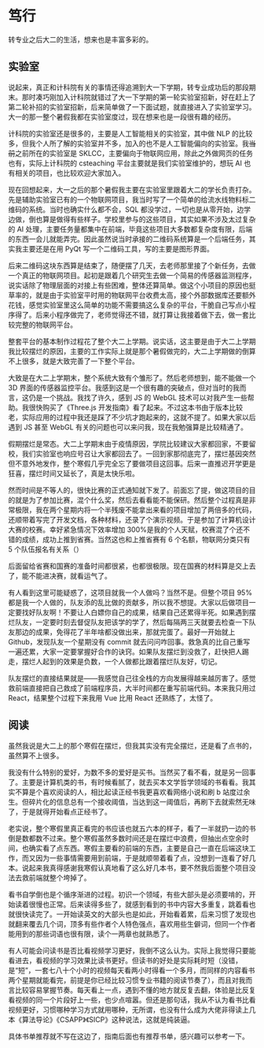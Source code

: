 # 笃行

转专业之后大二的生活，想来也是丰富多彩的。

## 实验室

说起来，真正和计科院有关的事情还得追溯到大一下学期，转专业成功后的那段期末。那时凑巧刚加入计科院就错过了大一下学期的第一轮实验室招新，好在赶上了第二轮补招的实验室招新，后来简单做了一下面试题，就直接进入了实验室学习。大一的那一整个暑假我都在实验室度过，现在想来也是一段很有趣的经历。

计科院的实验室还是很多的，主要是人工智能相关的实验室，其中做 NLP 的比较多，但我个人所了解的实验室并不多，加入的也不是人工智能偏向的实验室。我<del>当前</del>之前所在的实验室是 SKLCC，主要偏向于物联网应用，除此之外做网页的任务也有，实际上计科院的 csteaching 平台主要就是我们实验室维护的，想玩 AI 也有相关的项目，也比较欢迎大家加入。

现在回想起来，大一之后的那个暑假我主要在实验室里跟着大二的学长负责打杂。先是辅助实验室已有的一个物联网项目，我当时写了一个简单的给流水线物料标二维码的系统。当时也确实什么都不会，SQL 都没学过，一切也是从零开始，边学边做，倒也算是做得有些样子。学校里参与的这些项目，其实如果不涉及太过复杂的 AI 处理，主要任务量都集中在前端，毕竟这些项目大多数都复杂度有限，后端的东西一会儿就能弄完。因此虽然说当时承接的二维码系统算是一个后端任务，其实我主要还是在用 PyQt 写一个二维码工具，写的主要是图形界面。

后来二维码这块东西算是结束了，随便摆了几天，去老师那里接了个新任务，去做一个真正的物联网项目。起初是跟着几个研究生去做一个简易的传感器监测程序，说实话除了物理层面的对接上有些困难，整体还算简单。做这个小项目的原因也挺草率的，就是由于实验室平时用的物联网平台收费太高，接个外部数据库还要额外花钱，感觉实验室里这么简单的功能不需要搞这么复杂的平台，干脆自己写点小程序得了。后来小程序做完了，老师觉得还不错，就打算让我接着做下去，做一套比较完整的物联网平台。

整套平台的基本制作过程花了整个大二上学期。说实话，这主要是由于大二上学期我比较摆烂的原因，主要的工作实际上就是那个暑假做完的，大二上学期做的倒算不上很多，就是大致完善了一下整个平台。

大致是在大二上学期末，整个系统大致有个雏形了。然后老师想到，能不能做一个 3D 界面的传感器监控平台。我感到这是一个很有趣的突破点，但对当时的我而言，这仍是一个挑战。我找了许久，感到 JS 的 WebGL 技术可以对我产生一些帮助。我很快购买了《Three.js 开发指南》看了起来。不过这本书由于版本比较老，实际应用的过程中我还是踩了不少坑才跑起来的，这就不提了。如果大家以后遇到 JS 甚至 WebGL 有关的问题也可以来问我，现在我勉强算是比较精通了。

假期摆烂是常态。大二上学期末由于疫情原因，学院比较建议大家都回家，不要留校，我们实验室也响应号召让大家都回去了。一回到家那彻底完了，摆烂基因突然但不意外地发作，整个寒假几乎完全忘了要做项目这回事。后来一直推迟开学更是狂喜，摆烂时间又延长了，真是太快乐啦。

然而时间是不等人的，很快比赛的正式通知就下发了。前面忘了提，做这项目的目的就是为了参加比赛，混个什么奖，然后去看看能不能保研。然后整个过程真是非常极限，我在两个星期内将一个半残废不能拿出来看的项目增加了两倍多的代码，还顺带着写完了开发文档，各种材料，还录了个演示视频。于是参加了计算机设计大赛的校赛。幸好紧急情况下效率增加 300%是我的个人天赋，校赛混了个还不错的成绩，成功上推到省赛。当然这也和上推省赛有 6 个名额，物联网分类只有 5 个队伍报名有关系（）

后面留给省赛和国赛的准备时间都很紧，也都很极限。现在国赛的材料算是交上去了，能不能进决赛，就看运气了。

有人看到这里可能疑惑了，这项目就我一个人做吗？当然不是。但整个项目 95%都是我一个人做的，队友添的乱比做的贡献多，所以我不想提。大家以后做项目一定要找好队友啊！不要让人白嫖你自己的成果，结果自己还累得半死。如果遇到摆烂队友，一定要时刻去督促队友把该学的学了，然后每隔两三天就要去检查一下队友那边的成果，免得花了半年啥都没做出来，那就完蛋了。最好一开始就上 Github，发现队友一个星期没有 commit 就去问问咋回事。救急真的比自己重写一遍还累，大家一定要掌握好合作的诀窍。如果队友摆烂到没救了，赶快把人踢走，摆烂人起到的效果是负数，一个人做都比跟着摆烂队友好，切记。

队友摆烂的直接结果就是——我感觉自己往全栈的方向发展得越来越厉害了。感觉救前端直接把自己救成了前端程序员，大半时间都在重写前端代码。本来我只用过 React，结果整个过程下来我用 Vue 比用 React 还熟练了，太怪了。

## 阅读

虽然我说是大二上的那个寒假在摆烂，但我其实没有完全摆烂，还是看了点书的，虽然算不上很多。

我没有什么特别的爱好，为数不多的爱好是买书。当然买了看不看，就是另一回事了。主要是计算机类的书，有时候看腻了，就去买本文学哲学领域的书看看。我其实不算是个喜欢阅读的人，相比起读正经书我更喜欢看网络小说和刷 b 站度过余生。但碎片化的信息总有一个接收阈值，当达到这一阈值后，再刷下去就索然无味了，于是就得开始看点正经书了。

老实说，整个寒假里真正看完的书应该也就五六本的样子，看了一半就扔一边的书倒是数都数不过来。整个寒假虽然多数时间还是在摆烂中浪费，但抽出点空余时间，也确实看了点东西。寒假主要看的前端的东西，主要是自己一直在后端这块工作，而又因为一些事情需要用到前端，于是就顺带着看了点，没想到一连看了好几本。说起来我真得感谢我寒假认真地看了这么好几本书，要不然我后面整个项目没法去救前端就整个垮掉了。

看书自学倒也是个循序渐进的过程。初识一个领域，有些大部头是必须要啃的，开始读着很慢也正常。后来读得多些了，就感到看到的书中内容大多重复，跳着看也就很快读完了。一开始读英文的大部头也是如此，开始看着累，后来习惯了发现也就翻来覆去几个词，顶多有些作者个人特色强点，喜欢用些生僻词，但同一个作者能用到的那些词语也很有限，读个一两章也就熟悉了。

有人可能会问读书是否比看视频学习更好，我倒不这么认为。实际上我觉得只要能看进去，看视频的学习效果比读书更好。但读书的好处是实际耗时短（没错，是“短”，一套七八十个小时的视频每天看两小时得看一个多月，而同样的内容看书两个星期就能看完，前提是你已经比较习惯专业书籍的阅读节奏了），而且对我而言比较容易掌握节奏。每天看上一点，遇到不懂的地方就反复去翻，体验是比反复看视频的同一个片段好上一些，也少点喧嚣。但还是那句话，我从不认为看书比看视频更好，习惯哪种学习方式就用哪种，无所谓，也没有什么成为大佬非得读上几本《算法导论》《CSAPP》《SICP》这种说法，这就是纯装逼。

具体书单推荐就不写在这边了，指南后面也有推荐书单，感兴趣可以参考一下。
